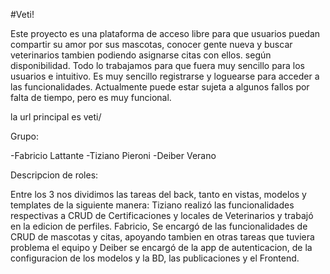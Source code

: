 #Veti!

Este proyecto es una plataforma de acceso libre para que usuarios puedan compartir su amor por sus mascotas, conocer gente nueva y buscar veterinarios tambien podiendo asignarse citas con ellos. según disponibilidad. Todo lo trabajamos para que fuera muy sencillo para los usuarios e intuitivo. Es muy sencillo registrarse y loguearse para acceder a las funcionalidades. Actualmente puede estar sujeta a algunos fallos por falta de tiempo, pero es muy funcional.

la url principal es veti/

Grupo:

-Fabricio Lattante
-Tiziano Pieroni
-Deiber Verano

Descripcion de roles:

Entre los 3 nos dividimos las tareas del back, tanto en vistas, modelos y templates de la siguiente manera: Tiziano realizó las funcionalidades respectivas a CRUD de Certificaciones y locales de Veterinarios y trabajó en la edicion de perfiles. Fabricio, Se encargó de las funcionalidades de CRUD de mascotas y citas, apoyando tambien en otras tareas que tuviera problema el equipo y Deiber se encargó de la app de autenticacion, de la configuracion de los modelos y la BD, las publicaciones y el Frontend.
